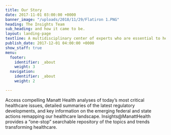 ```yaml
---
title: Our Story
date: 2017-11-01 03:00:00 +0000
banner_image: "/uploads/2018/11/29/Flatiron 1.PNG"
heading: The Insights Team
sub_heading: and how it came to be.
layout: landing-page
textline: A multidisciplinary center of experts who are essential to healthcare research.
publish_date: 2017-12-01 04:00:00 +0000
show_staff: true
menu:
  footer:
    identifier: _about
    weight: 3
  navigation:
    identifier: _about
    weight: 2

---
```

Access compelling Manatt Health analyses of today’s most critical healthcare issues, detailed summaries of the latest regulatory developments, and key information on the emerging federal and state actions remapping our healthcare landscape. Insights@ManattHealth provides a “one-stop” searchable repository of the topics and trends transforming healthcare.

